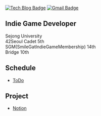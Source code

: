 [![Tech Blog Badge](http://img.shields.io/badge/-Tech%20blog-black?style=flat-square&logo=github&link=https://fkdl0048.github.io/)](https://fkdl0048.github.io/)
[![Gmail Badge](https://img.shields.io/badge/Gmail-d14836?style=flat-square&logo=Gmail&logoColor=white&link=mailto:fkdl000048@gmail.com)](mailto:fkdl000048@gmail.com)  

## **Indie Game Developer**

Sejong University  
42Seoul Cadet 5th  
SGM(SmileGatIndieGameMembership) 14th  
Bridge 10th 

## Schedule

- [ToDo](https://github.com/users/fkdl0048/projects/5)

## Project

- [Notion](https://www.notion.so/Jeonglee-46d882eee80247caaa082a6a3a30a5bc?pvs=4)
